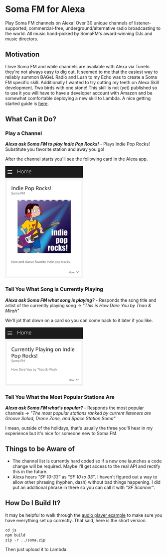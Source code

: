 # Soma FM for Alexa
Play Soma FM channels on Alexa! Over 30 unique channels of listener-supported, commercial-free, underground/alternative radio broadcasting to the world. All music hand-picked by SomaFM's award-winning DJs and music directors.

## Motivation
I love Soma FM and while channels are available with Alexa via TuneIn they're not always easy to dig out. It seemed to me that the easiest way to reliably summon BAGeL Radio and Lush to my Echo was to create a Soma FM specific skill. Additionally I wanted to try cutting my teeth on Alexa Skill development. Two birds with one stone! This skill is not (yet) published so to use it you will have to have a developer account with Amazon and be somewhat comfortable deploying a new skill to Lambda. A nice getting started guide is [here](https://developer.amazon.com/blogs/post/Tx3DVGG0K0TPUGQ/New-Alexa-Skills-Kit-Template:-Step-by-Step-Guide-to-Build-a-Fact-Skill).

## What Can it Do?
### Play a Channel
_**Alexa ask Soma FM to play Indie Pop Rocks!**_ - Plays Indie Pop Rocks! Substitute you favorite station and away you go!

After the channel starts you'll see the following card in the Alexa app.

![Indie Pop Rocks](img/screenshot-channel.jpg "Indie pop Rocks")

### Tell You What Song is Currently Playing
_**Alexa ask Soma FM what song is playing?**_ - Responds the song title and artist of the currently playing song -> _"This is How Dare You by Thao & Mirah"_

We'll jot that down on a card so you can come back to it later if you like.

![Thao & Mirah](img/screenshot-song.jpg "Thao & Mirah")

### Tell You What the Most Popular Stations Are
_**Alexa ask Soma FM what's popular?**_ - Responds the most popular channels -> _"The most popular stations ranked by current listeners are Groove Salad, Drone Zone, and Space Station Soma"_

I mean, outside of the holidays, that's usually the three you'll hear in my experience but it's nice for someone new to Soma FM.

## Things to be Aware of
- The channel list is currently hard coded so if a new one launches a code change will be required. Maybe I'll get access to the real API and rectify this in the future.
- Alexa hears _"SF 10-33"_ as _"SF 10 to 33"_. I haven't figured out a way to allow other phrasing (hyphen, dash) without bad things happening. I did put an additional phrase in there so you can call it with _"SF Scanner"_.

## How Do I Build It?
It may be helpful to walk through the [audio player example](https://github.com/alexa/skill-sample-nodejs-audio-player) to make sure you have everything set up correctly. That said, here is the short version.

```shell
cd js
npm build
zip -r ../soma.zip
```
Then just upload it to Lambda.